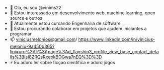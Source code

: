 - 👋 Ola, eu sou @vinims22
- 👀 Estou interessado em desenvolvimento web, machine learning, open source e outros
- 🌱 Atualmente estou cursando Engenharia de software
- 💞️ Estou procurando colaborar em projetos que ajudem iniciantes a programar
- 📫 viniciusmelonios@gmail.com/ https://www.linkedin.com/in/vinicius-melonio-9a450b365?lipi=urn%3Ali%3Apage%3Ad_flagship3_profile_view_base_contact_details%3BIsI8ZRQsRxepkBOGwa7nEQ%3D%3D
- ⚡ Eu adoro ler sobre ficçao cientifica e adoro jogos

<!---
vinims22/vinims22 is a ✨ special ✨ repository because its `README.md` (this file) appears on your GitHub profile.
You can click the Preview link to take a look at your changes.
--->
